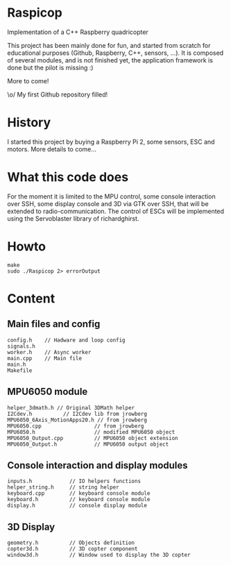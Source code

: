 # Raspicop
Implementation of a C++ Raspberry quadricopter

This project has been mainly done for fun, and started from scratch for educational purposes (Github, Raspberry, C++, sensors, ...).
It is composed of several modules, and is not finished yet, the application framework is done but the pilot is missing :)

More to come!

\o/ My first Github repository filled!

# History
I started this project by buying a Raspberry Pi 2, some sensors, ESC and motors. 
More details to come...

# What this code does

For the moment it is limited to the MPU control, some console interaction over SSH, some display console and 3D via GTK over SSH, that will be extended to radio-communication.
The control of ESCs will be implemented using the Servoblaster library of richardghirst.

# Howto

    make
    sudo ./Raspicop 2> errorOutput

# Content

## Main files and config
    config.h    // Hadware and loop config
    signals.h    
    worker.h    // Async worker
    main.cpp    // Main file
    main.h     
    Makefile    

## MPU6050 module
    helper_3dmath.h // Original 3DMath helper
    I2Cdev.h          // I2Cdev lib from jrowberg
    MPU6050_6Axis_MotionApps20.h // from jrowberg
    MPU6050.cpp                 // from jrowberg
    MPU6050.h                   // modified MPU6050 object
    MPU6050_Output.cpp          // MPU6050 object extension
    MPU6050_Output.h            // MPU6050 output object


## Console interaction and display modules
    inputs.h            // IO helpers functions
    helper_string.h     // string helper
    keyboard.cpp        // keyboard console module
    keyboard.h          // keyboard console module
    display.h           // console display module

## 3D Display
    geometry.h          // Objects definition
    copter3d.h          // 3D copter component
    window3d.h          // Window used to display the 3D copter
